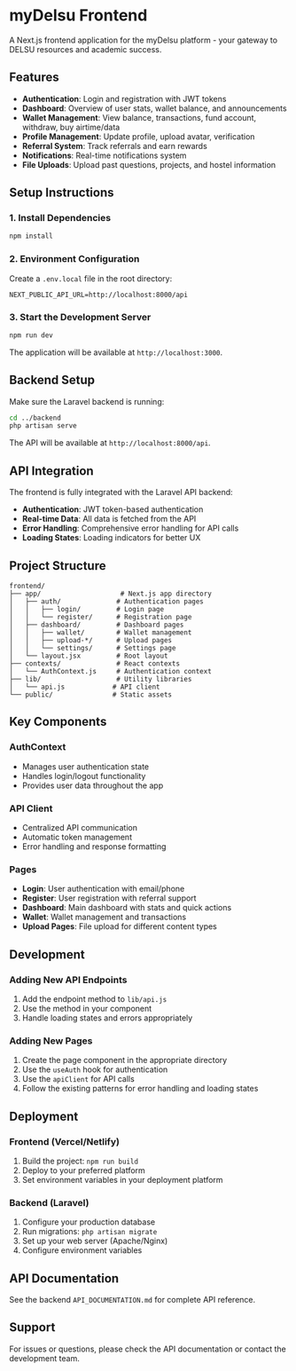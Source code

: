 # myDelsu Frontend

A Next.js frontend application for the myDelsu platform - your gateway to DELSU resources and academic success.

## Features

- **Authentication**: Login and registration with JWT tokens
- **Dashboard**: Overview of user stats, wallet balance, and announcements
- **Wallet Management**: View balance, transactions, fund account, withdraw, buy airtime/data
- **Profile Management**: Update profile, upload avatar, verification
- **Referral System**: Track referrals and earn rewards
- **Notifications**: Real-time notifications system
- **File Uploads**: Upload past questions, projects, and hostel information

## Setup Instructions

### 1. Install Dependencies

```bash
npm install
```

### 2. Environment Configuration

Create a `.env.local` file in the root directory:

```env
NEXT_PUBLIC_API_URL=http://localhost:8000/api
```

### 3. Start the Development Server

```bash
npm run dev
```

The application will be available at `http://localhost:3000`.

## Backend Setup

Make sure the Laravel backend is running:

```bash
cd ../backend
php artisan serve
```

The API will be available at `http://localhost:8000/api`.

## API Integration

The frontend is fully integrated with the Laravel API backend:

- **Authentication**: JWT token-based authentication
- **Real-time Data**: All data is fetched from the API
- **Error Handling**: Comprehensive error handling for API calls
- **Loading States**: Loading indicators for better UX

## Project Structure

```
frontend/
├── app/                    # Next.js app directory
│   ├── auth/              # Authentication pages
│   │   ├── login/         # Login page
│   │   └── register/      # Registration page
│   ├── dashboard/         # Dashboard pages
│   │   ├── wallet/        # Wallet management
│   │   ├── upload-*/      # Upload pages
│   │   └── settings/      # Settings page
│   └── layout.jsx         # Root layout
├── contexts/              # React contexts
│   └── AuthContext.js     # Authentication context
├── lib/                   # Utility libraries
│   └── api.js            # API client
└── public/               # Static assets
```

## Key Components

### AuthContext

- Manages user authentication state
- Handles login/logout functionality
- Provides user data throughout the app

### API Client

- Centralized API communication
- Automatic token management
- Error handling and response formatting

### Pages

- **Login**: User authentication with email/phone
- **Register**: User registration with referral support
- **Dashboard**: Main dashboard with stats and quick actions
- **Wallet**: Wallet management and transactions
- **Upload Pages**: File upload for different content types

## Development

### Adding New API Endpoints

1. Add the endpoint method to `lib/api.js`
2. Use the method in your component
3. Handle loading states and errors appropriately

### Adding New Pages

1. Create the page component in the appropriate directory
2. Use the `useAuth` hook for authentication
3. Use the `apiClient` for API calls
4. Follow the existing patterns for error handling and loading states

## Deployment

### Frontend (Vercel/Netlify)

1. Build the project: `npm run build`
2. Deploy to your preferred platform
3. Set environment variables in your deployment platform

### Backend (Laravel)

1. Configure your production database
2. Run migrations: `php artisan migrate`
3. Set up your web server (Apache/Nginx)
4. Configure environment variables

## API Documentation

See the backend `API_DOCUMENTATION.md` for complete API reference.

## Support

For issues or questions, please check the API documentation or contact the development team.
